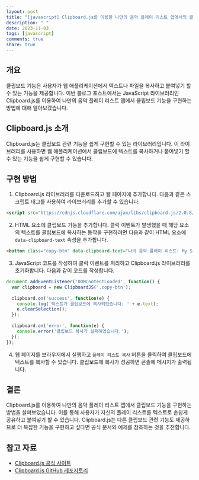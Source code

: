 ```yaml
---
layout: post
title: "[javascript] Clipboard.js를 이용한 나만의 음악 플레이 리스트 앱에서의 클립보드 기능 구현 방법"
description: " "
date: 2023-11-03
tags: [javascript]
comments: true
share: true
---
```


## 개요

클립보드 기능은 사용자가 웹 애플리케이션에서 텍스트나 파일을 복사하고 붙여넣기 할 수 있는 기능을 제공합니다. 이번 블로그 포스트에서는 JavaScript 라이브러리인 Clipboard.js를 이용하여 나만의 음악 플레이 리스트 앱에서 클립보드 기능을 구현하는 방법에 대해 알아보겠습니다.

## Clipboard.js 소개

Clipboard.js는 클립보드 관련 기능을 쉽게 구현할 수 있는 라이브러리입니다. 이 라이브러리를 사용하면 웹 애플리케이션에서 클립보드에 텍스트를 복사하거나 붙여넣기 할 수 있는 기능을 쉽게 구현할 수 있습니다.

## 구현 방법

1. Clipboard.js 라이브러리를 다운로드하고 웹 페이지에 추가합니다. 다음과 같은 스크립트 태그를 사용하여 라이브러리를 추가할 수 있습니다.

```html
<script src="https://cdnjs.cloudflare.com/ajax/libs/clipboard.js/2.0.8/clipboard.min.js"></script>
```

2. HTML 요소에 클립보드 기능을 추가합니다. 클릭 이벤트가 발생했을 때 해당 요소의 텍스트를 클립보드에 복사하는 동작을 구현하려면 다음과 같이 HTML 요소에 `data-clipboard-text` 속성을 추가합니다.

```html
<button class="copy-btn" data-clipboard-text="나의 음악 플레이 리스트: My Song 1, My Song 2, My Song 3">플레이 리스트 복사</button>
```

3. JavaScript 코드를 작성하여 클릭 이벤트를 처리하고 Clipboard.js 라이브러리를 초기화합니다. 다음과 같이 코드를 작성합니다.

```javascript
document.addEventListener('DOMContentLoaded', function() {
  var clipboard = new ClipboardJS('.copy-btn');
  
  clipboard.on('success', function(e) {
    console.log('텍스트가 클립보드에 복사되었습니다: ' + e.text);
    e.clearSelection();
  });
  
  clipboard.on('error', function(e) {
    console.error('클립보드 복사가 실패하였습니다.');
  });
});
```

4. 웹 페이지를 브라우저에서 실행하고 `플레이 리스트 복사` 버튼을 클릭하여 클립보드에 텍스트를 복사할 수 있습니다. 클립보드에 복사가 성공하면 콘솔에 메시지가 출력됩니다.

## 결론

Clipboard.js를 이용하여 나만의 음악 플레이 리스트 앱에서 클립보드 기능을 구현하는 방법을 살펴보았습니다. 이를 통해 사용자가 자신의 플레이 리스트를 텍스트로 손쉽게 공유하고 붙여넣기 할 수 있습니다. Clipboard.js는 다른 클립보드 관련 기능도 제공하므로 더 복잡한 기능을 구현하고 싶다면 공식 문서와 예제를 참조하는 것을 추천합니다.

## 참고 자료

- [Clipboard.js 공식 사이트](https://clipboardjs.com/)
- [Clipboard.js GitHub 레포지토리](https://github.com/zenorocha/clipboard.js)